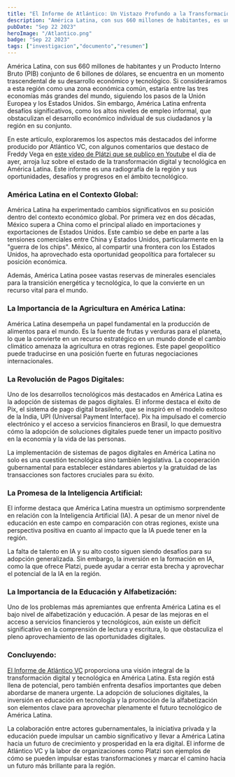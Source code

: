 ```yaml
---
title: "El Informe de Atlántico: Un Vistazo Profundo a la Transformación Digital en América Latina"
description: "América Latina, con sus 660 millones de habitantes, es una región rica en recursos y potencial económico. A pesar de esto, enfrenta desafíos significativos."
pubDate: "Sep 22 2023"
heroImage: "/Atlantico.png"
badge: "Sep 22 2023"
tags: ["investigacion","documento","resumen"]
---
```

América Latina, con sus 660 millones de habitantes y un Producto Interno Bruto (PIB) conjunto de 6 billones de dólares, se encuentra en un momento trascendental de su desarrollo económico y tecnológico. Si consideráramos a esta región como una zona económica común, estaría entre las tres economías más grandes del mundo, siguiendo los pasos de la Unión Europea y los Estados Unidos. Sin embargo, América Latina enfrenta desafíos significativos, como los altos niveles de empleo informal, que obstaculizan el desarrollo económico individual de sus ciudadanos y la región en su conjunto.

En este artículo, exploraremos los aspectos más destacados del informe producido por Atlántico VC, con algunos comentarios que destaco de Freddy Vega en <a href="https://www.youtube.com/watch?v=Qo8PSmxJejM&t=45s" target="_blank">este video de Plátzi que se publico en Youtube</a> el dia de ayer, arroja luz sobre el estado de la transformación digital y tecnológica en América Latina. Este informe es una radiografía de la región y sus oportunidades, desafíos y progresos en el ámbito tecnológico.

### América Latina en el Contexto Global:

América Latina ha experimentado cambios significativos en su posición dentro del contexto económico global. Por primera vez en dos décadas, México supera a China como el principal aliado en importaciones y exportaciones de Estados Unidos. Este cambio se debe en parte a las tensiones comerciales entre China y Estados Unidos, particularmente en la "guerra de los chips". México, al compartir una frontera con los Estados Unidos, ha aprovechado esta oportunidad geopolítica para fortalecer su posición económica.

Además, América Latina posee vastas reservas de minerales esenciales para la transición energética y tecnológica, lo que la convierte en un recurso vital para el mundo.

### La Importancia de la Agricultura en América Latina:

América Latina desempeña un papel fundamental en la producción de alimentos para el mundo. Es la fuente de frutas y verduras para el planeta, lo que la convierte en un recurso estratégico en un mundo donde el cambio climático amenaza la agricultura en otras regiones. Este papel geopolítico puede traducirse en una posición fuerte en futuras negociaciones internacionales.

### La Revolución de Pagos Digitales:

Uno de los desarrollos tecnológicos más destacados en América Latina es la adopción de sistemas de pagos digitales. El informe destaca el éxito de Pix, el sistema de pago digital brasileño, que se inspiró en el modelo exitoso de la India, UPI (Universal Payment Interface). Pix ha impulsado el comercio electrónico y el acceso a servicios financieros en Brasil, lo que demuestra cómo la adopción de soluciones digitales puede tener un impacto positivo en la economía y la vida de las personas.

La implementación de sistemas de pagos digitales en América Latina no solo es una cuestión tecnológica sino también legislativa. La cooperación gubernamental para establecer estándares abiertos y la gratuidad de las transacciones son factores cruciales para su éxito.

### La Promesa de la Inteligencia Artificial:

El informe destaca que América Latina muestra un optimismo sorprendente en relación con la Inteligencia Artificial (IA). A pesar de un menor nivel de educación en este campo en comparación con otras regiones, existe una perspectiva positiva en cuanto al impacto que la IA puede tener en la región.

La falta de talento en IA y su alto costo siguen siendo desafíos para su adopción generalizada. Sin embargo, la inversión en la formación en IA, como la que ofrece Platzi, puede ayudar a cerrar esta brecha y aprovechar el potencial de la IA en la región.

### La Importancia de la Educación y Alfabetización:

Uno de los problemas más apremiantes que enfrenta América Latina es el bajo nivel de alfabetización y educación. A pesar de las mejoras en el acceso a servicios financieros y tecnológicos, aún existe un déficit significativo en la comprensión de lectura y escritura, lo que obstaculiza el pleno aprovechamiento de las oportunidades digitales.

### Concluyendo:

<a href="https://docsend.com/view/prs9ytmbw3ik99gv" target="_blank">El Informe de Atlántico VC</a> proporciona una visión integral de la transformación digital y tecnológica en América Latina. Esta región está llena de potencial, pero también enfrenta desafíos importantes que deben abordarse de manera urgente. La adopción de soluciones digitales, la inversión en educación en tecnología y la promoción de la alfabetización son elementos clave para aprovechar plenamente el futuro tecnológico de América Latina.

La colaboración entre actores gubernamentales, la iniciativa privada y la educación puede impulsar un cambio significativo y llevar a América Latina hacia un futuro de crecimiento y prosperidad en la era digital. El informe de Atlántico VC y la labor de organizaciones como Platzi son ejemplos de cómo se pueden impulsar estas transformaciones y marcar el camino hacia un futuro más brillante para la región.
